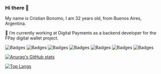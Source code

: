 ### Hi there 👋

<!--
**bonomocristian/bonomocristian** is a ✨ _special_ ✨ repository because its `README.md` (this file) appears on your GitHub profile.

Here are some ideas to get you started:

- 🔭 I’m currently working on ...
- 🌱 I’m currently learning ...
- 👯 I’m looking to collaborate on ...
- 🤔 I’m looking for help with ...
- 💬 Ask me about ...
- 📫 How to reach me: ...
- 😄 Pronouns: ...
- ⚡ Fun fact: ...
-->

My name is Cristian Bonomo, I am 32 years old, from Buenos Aires, Argentina.

🔭 I’m currently working at Digital Payments as a backend developer for the FPay digital wallet project.

![Badges](https://img.shields.io/badge/%20-HTML5-orange) ![Badges](https://img.shields.io/badge/%20-CSS-blue) ![Badges](https://img.shields.io/badge/%20-Javascript-yellow) ![Badges](https://img.shields.io/badge/%20-React-9cf)  ![Badges](https://img.shields.io/badge/%20-C#-success)
![Badges](https://img.shields.io/badge/%20-NodeJS-green) ![Badges](https://img.shields.io/badge/%20-MongoDB-brightgreen)

[![Anurag's GitHub stats](https://github-readme-stats.vercel.app/api?username=bonomocristian&show_icons=true)](https://github.com/anuraghazra/github-readme-stats)

[![Top Langs](https://github-readme-stats.vercel.app/api/top-langs/?username=bonomocristian&layout=compact)](https://github.com/anuraghazra/github-readme-stats)
